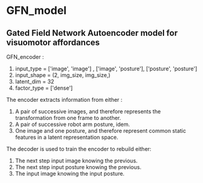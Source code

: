 # GFN_model
## Gated Field Network Autoencoder model for visuomotor affordances

GFN_encoder : 
1. input_type =  ['image', 'image'] ,  ['image', 'posture'], ['posture', 'posture']
2. input_shape = (2, img_size, img_size,) 
3. latent_dim = 32
4. factor_type = ['dense']

The encoder extracts information from either :
1. A pair of successive images, and therefore represents the transformation from one frame to another. 
2. A pair of successive robot arm posture, idem.
3. One image and one posture, and therefore represent common static features in a latent representation space.

The decoder is used to train the encoder to rebuild either:
1. The next step input image knowing the previous.
2. The next step input posture knowing the previous.
3. The input image knowing the input posture.